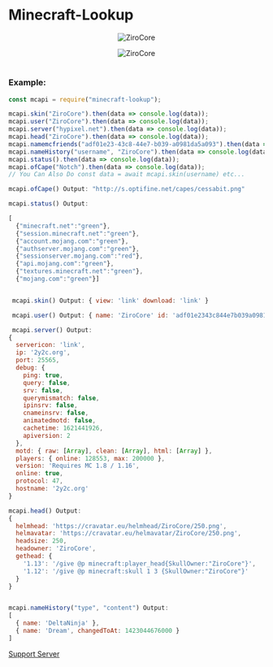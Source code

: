 # Minecraft-Lookup
<p align="center"><img src="https://nodei.co/npm/minecraft-lookup.png?downloads=true" alt="ZiroCore" href='https://nodei.co/npm/minecraft-lookup/'/></p>
<p align="center"><img src="https://img.shields.io/npm/dt/minecraft-lookup?maxAge=3600" alt="ZiroCore" href='https://nodei.co/npm/minecraft-lookup/'/></p>

# 
### Example:

```js
const mcapi = require("minecraft-lookup");

mcapi.skin("ZiroCore").then(data => console.log(data));
mcapi.user("ZiroCore").then(data => console.log(data));
mcapi.server("hypixel.net").then(data => console.log(data));
mcapi.head("ZiroCore").then(data => console.log(data));
mcapi.namemcfriends("adf01e23-43c8-44e7-b039-a0981da5a093").then(data => console.log(data))
mcapi.nameHistory("username", "ZiroCore").then(data => console.log(data))
mcapi.status().then(data => console.log(data));
mcapi.ofCape("Notch").then(data => console.log(data));
// You Can Also Do const data = await mcapi.skin(username) etc...

mcapi.ofCape() Output: "http://s.optifine.net/capes/cessabit.png"

mcapi.status() Output:

[
  {"minecraft.net":"green"},
  {"session.minecraft.net":"green"},
  {"account.mojang.com":"green"},
  {"authserver.mojang.com":"green"},
  {"sessionserver.mojang.com":"red"},
  {"api.mojang.com":"green"},
  {"textures.minecraft.net":"green"},
  {"mojang.com":"green"}]


 mcapi.skin() Output: { view: 'link' download: 'link' }

 mcapi.user() Output: { name: 'ZiroCore' id: 'adf01e2343c844e7b039a0981da5a093' }

 mcapi.server() Output:
{
  servericon: 'link',
  ip: '2y2c.org',
  port: 25565,
  debug: {
    ping: true,
    query: false,
    srv: false,
    querymismatch: false,
    ipinsrv: false,
    cnameinsrv: false,
    animatedmotd: false,
    cachetime: 1621441926,
    apiversion: 2
  },
  motd: { raw: [Array], clean: [Array], html: [Array] },
  players: { online: 128553, max: 200000 },
  version: 'Requires MC 1.8 / 1.16',
  online: true,
  protocol: 47,
  hostname: '2y2c.org'
}

mcapi.head() Output: 
{
  helmhead: 'https://cravatar.eu/helmhead/ZiroCore/250.png',
  helmavatar: 'https://cravatar.eu/helmavatar/ZiroCore/250.png',
  headsize: 250,
  headowner: 'ZiroCore',
  gethead: {
    '1.13': '/give @p minecraft:player_head{SkullOwner:"ZiroCore"}',
    '1.12': '/give @p minecraft:skull 1 3 {SkullOwner:"ZiroCore"}'
  }
}


mcapi.nameHistory("type", "content") Output:
[
  { name: 'DeltaNinja' },
  { name: 'Dream', changedToAt: 1423044676000 }
]

```

[Support Server](https://discord.gg/UN2YGSnQap)
#
